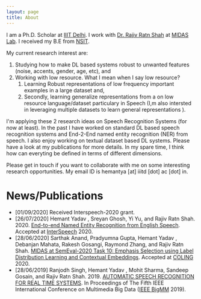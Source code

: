```yaml
---
layout: page
title: About
---
```


I am a Ph.D. Scholar at [IIIT Delhi](https://iiitd.ac.in/). I work with [Dr. Rajiv Ratn Shah](http://midas.iiitd.edu.in/team/rajiv-ratn-shah.html) at [MIDAS Lab](http://midas.iiitd.edu.in/). I received my B.E from [NSIT](http://www.nsit.ac.in/). 

My current research interest are: 

1. Studying how to make DL based systems robust to unwanted features (noise, accents, gender, age, etc), and
2. Working with low resource. What I mean when I say low resource?
   1. Learning Robust representations of low frequency important examples in a large dataset and, 
   2. Secondly, learning generalize representations from a on low resource language/dataset particulary in Speech (I,m also         intersted in leveraging multiple datasets to learn general representations ). 

I'm applying these 2 research ideas on Speech Recognition Systems (for now at least). In the past I have worked on standard DL based speech recognition systems and End-2-End named entity recognition (NER) from speech. I also enjoy working on textual dataset based DL systems. Please have a look at my publications for more details. In my spare time, I think how can everyting be defined in terms of different  dimensions. 

Please get in touch if you want to collaborate with me on some interesting research opportunities. My email ID is hemantya [at] iiitd [dot] ac [dot] in.

# News/Publications

- [01/09/2020] Received Interspeech-2020 grant.
- [26/07/2020] Hemant Yadav , Sreyan Ghosh, Yi Yu, and Rajiv Ratn Shah. 2020. [End-to-end Named Entity Recognition from English
                Speech](https://arxiv.org/abs/2005.11184). Accepted at [InterSpeech](http://www.interspeech2020.org/) 2020. 
- [28/06/2020] Sarthak Anand, Pradyumna Gupta, Hemant Yadav , Debanjan Mahata, Rakesh Gosangi, Raymond Zhang, and Rajiv Ratn
                Shah. [MIDAS at SemEval-2020 Task 10: Emphasis Selection using Label Distribution Learning and Contextual
                Embeddings](https://drive.google.com/file/d/1sstpC23HZoR_3hEkfJn5eH8xig0VaOXd/view). Accepted at [COLING](https://coling2020.org/) 2020.
- [28/06/2019] Ranjodh Singh, Hemant Yadav , Mohit Sharma, Sandeep Gosain, and Rajiv Ratn Shah. 2019. [AUTOMATIC SPEECH
                RECOGNITION FOR REAL TIME SYSTEMS](https://drive.google.com/file/d/18j58woXz5WUgkHaOO3b7byRWck5Oyzg7/view). In Proceedings of The Fifth IEEE International Conference on Multimedia
                Big Data ([IEEE BigMM](http://bigmm2019.org/) 2019).